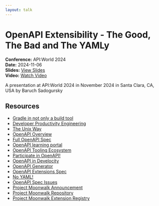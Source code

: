 ```yaml
---
layout: talk
---
```


# OpenAPI Extensibility - The Good, The Bad and The YAMLy

**Conference:** API:World 2024  
**Date:** 2024-11-06  
**Slides:** [View Slides](https://drive.google.com/file/d/1BMiYHHKxamsw2-0Ij9ScOXloyV7ucCl-/view)  
**Video:** [Watch Video](https://www.youtube.com/watch?v=gln87zHktA8)  

A presentation at API:World 2024  in
                    November 2024 in
                    Santa Clara, CA, USA by 
                    Baruch Sadogursky

## Resources

- [Gradle in not only a build tool](https://gradle.com/)
- [Developer Productivity Engineering](https://dpe.org/)
- [The Unix Way](https://en.wikipedia.org/wiki/Unix_philosophy)
- [OpenAPI Overview](https://www.openapis.org/)
- [Full OpenAPI Spec](https://spec.openapis.org/oas/latest.html)
- [OpenAPI learning portal](https://learn.openapis.org/)
- [OpenAPI Tooling Ecosystem](https://tools.openapis.org/)
- [Participate in OpenAPI!](https://www.openapis.org/participate/how-to-contribute)
- [OpenAPI in Develocity](https://docs.gradle.com/develocity/api-manual/)
- [OpenAPI Generator](https://openapi-generator.tech/)
- [OpenAPI Extensions Spec](https://swagger.io/docs/specification/openapi-extensions/)
- [No YAML!](https://noyaml.com/)
- [OpenAPI Spec Issues](https://github.com/OAI/OpenAPI-Specification/issues)
- [Project Moonwalk Announcement](https://www.openapis.org/blog/2023/12/06/openapi-moonwalk-2024)
- [Project Moonwalk Repository](https://github.com/OAI/moonwalk)
- [Project Moonwalk Extension Registry](https://spec.openapis.org/registry/extension/)

<!-- Source: https://speaking.jbaru.ch/l874wi/openapi-extensibility-the-good-the-bad-and-the-yamly -->
